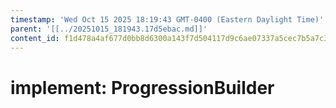 ```yaml
---
timestamp: 'Wed Oct 15 2025 18:19:43 GMT-0400 (Eastern Daylight Time)'
parent: '[[../20251015_181943.17d5ebac.md]]'
content_id: f1d478a4af677d0bb8d6300a143f7d504117d9c6ae07337a5cec7b5a7c34a1e3
---
```


# implement: ProgressionBuilder
